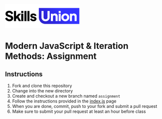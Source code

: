 [<img src="assets/images/su-logo.png" alt="Skills Union Logo" height="80px" />](https://www.skillsunion.com/)

# Modern JavaScript & Iteration Methods: Assignment

## Instructions

1. Fork and clone this repository
1. Change into the new directory
1. Create and checkout a new branch named `assignment`
1. Follow the instructions provided in the [index.js](./src/index.js) page
1. When you are done, commit, push to your fork and submit a pull request
1. Make sure to submit your pull request at least an hour before class
